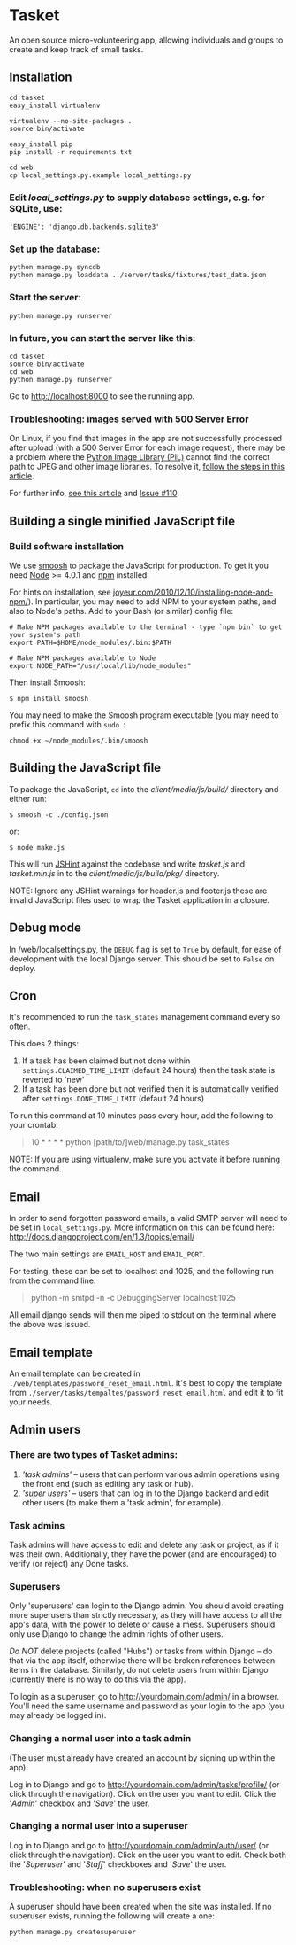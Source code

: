 # Tasket

An open source micro-volunteering app, allowing individuals and groups to create and keep track of small tasks.


## Installation

    cd tasket
    easy_install virtualenv
    
    virtualenv --no-site-packages .
    source bin/activate
    
    easy_install pip
    pip install -r requirements.txt
    
    cd web
    cp local_settings.py.example local_settings.py


### Edit _local_settings.py_ to supply database settings, e.g. for SQLite, use:

    'ENGINE': 'django.db.backends.sqlite3'


### Set up the database:

    python manage.py syncdb
    python manage.py loaddata ../server/tasks/fixtures/test_data.json

  
### Start the server:
    
    python manage.py runserver


### In future, you can start the server like this:

    cd tasket
    source bin/activate
    cd web
    python manage.py runserver

Go to [http://localhost:8000](http://localhost:8000) to see the running app.


### Troubleshooting: images served with 500 Server Error

On Linux, if you find that images in the app are not successfully processed after upload (with a 500 Server Error for each image request), there may be a problem where the [Python Image Library (PIL)](http://effbot.org/zone/pil-index.htm) cannot find the correct path to JPEG and other image libraries. To resolve it, [follow the steps in this article](http://www.eddiewelker.com/2010/03/31/installing-pil-virtualenv-ubuntu/).

For further info, [see this article](http://effbot.org/zone/pil-decoder-jpeg-not-available.htm) and [Issue #110](https://github.com/premasagar/tasket/issues/110).


## Building a single minified JavaScript file

### Build software installation

We use [smoosh][#smoosh] to package the JavaScript for production. To get it you
need [Node][#node] >= 4.0.1 and [npm][#npm] installed.

For hints on installation, see 
[joyeur.com/2010/12/10/installing-node-and-npm/](http://joyeur.com/2010/12/10/installing-node-and-npm/)). 
In particular, you may need to add NPM to your system paths, and also to Node's paths. 
Add to your Bash (or similar) config file:

    # Make NPM packages available to the terminal - type `npm bin` to get your system's path
    export PATH=$HOME/node_modules/.bin:$PATH
    
    # Make NPM packages available to Node
    export NODE_PATH="/usr/local/lib/node_modules"

Then install Smoosh:

    $ npm install smoosh

You may need to make the Smoosh program executable (you may need to prefix this command with `sudo `:

    chmod +x ~/node_modules/.bin/smoosh
    

## Building the JavaScript file
    
To package the JavaScript, `cd` into the _client/media/js/build/_ directory and either run:

    $ smoosh -c ./config.json
    
or:

    $ node make.js

This will run [JSHint](http://jshint.com) against the codebase and write _tasket.js_ and
_tasket.min.js_ in to the _client/media/js/build/pkg/_ directory.

NOTE: Ignore any JSHint warnings for header.js and footer.js these are invalid
JavaScript files used to wrap the Tasket application in a closure.

[#smoosh]: http://github.com/fat/smoosh/
[#node]: http://nodejs.org/
[#npm]: http://npmjs.org/


## Debug mode
In /web/localsettings.py, the `DEBUG` flag is set to `True` by default, for ease of development with the local Django server. This should be set to `False` on deploy.


## Cron

It's recommended to run the `task_states` management command every so often.

This does 2 things:

1. If a task has been claimed but not done within `settings.CLAIMED_TIME_LIMIT` 
    (default 24 hours) then the task state is reverted to 'new'
2. If a task has been done but not verified then it is automatically verified 
    after `settings.DONE_TIME_LIMIT` (default 24 hours)

To run this command at 10 minutes pass every hour, add the following to your crontab:

> 10 * * * * python [path/to/]web/manage.py task_states

NOTE: If you are using virtualenv, make sure you activate it before running the command.


## Email

In order to send forgotten password emails, a valid SMTP server will need to be set in `local_settings.py`.  More information on this can be found here:
http://docs.djangoproject.com/en/1.3/topics/email/

The two main settings are `EMAIL_HOST` and `EMAIL_PORT`.

For testing, these can be set to localhost and 1025, and the following run from the command line:

> python -m smtpd -n -c DebuggingServer localhost:1025

All email django sends will then me piped to stdout on the terminal where the above was issued.

## Email template

An email template can be created in `./web/templates/password_reset_email.html`.  It's best to copy the template from `./server/tasks/tempaltes/password_reset_email.html` and edit it to fit your needs.

## Admin users

### There are two types of Tasket admins:

1. _'task admins'_ – users that can perform various admin operations using the front end (such as editing any task or hub).
2. _'super users'_ – users that can log in to the Django backend and edit other users (to make them a 'task admin', for example).


### Task admins
Task admins will have access to edit and delete any task or project, as if it was their own. Additionally, they have the power (and are encouraged) to verify (or reject) any Done tasks.


### Superusers
Only 'superusers' can login to the Django admin. You should avoid creating more superusers than strictly necessary, as they will have access to all the app's data, with the power to delete or cause a mess. Superusers should only use Django to change the admin rights of other users.

*_Do NOT_* delete projects (called "Hubs") or tasks from within Django – do that via the app itself, otherwise there will be broken references between items in the database. Similarly, do not delete users from within Django (currently there is no way to do this via the app).

To login as a superuser, go to http://yourdomain.com/admin/ in a browser. You'll need the same username and password as your login to the app (you may already be logged in).


### Changing a normal user into a task admin

(The user must already have created an account by signing up within the app).

Log in to Django and go to http://yourdomain.com/admin/tasks/profile/ (or click through the navigation). Click on the user you want to edit. Click the '*Admin*' checkbox and '*Save*' the user.


### Changing a normal user into a superuser

Log in to Django and go to http://yourdomain.com/admin/auth/user/ (or click through the navigation). Click on the user you want to edit. Check both the '*Superuser*' and '*Staff*' checkboxes and '*Save*' the user.


### Troubleshooting: when no superusers exist

A superuser should have been created when the site was installed. If no superuser exists, running the following will create a one: 

    python manage.py createsuperuser
